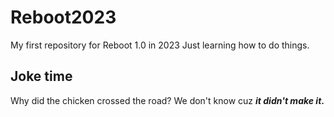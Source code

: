 # Reboot2023
My first repository for Reboot 1.0 in 2023
Just learning how to do things.

## Joke time
Why did the chicken crossed the road? We don't know cuz <em><strong>it didn't make it</stong></em>.
